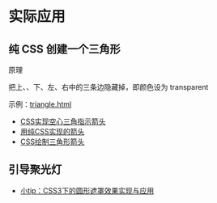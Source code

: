 # 实际应用
## 纯 CSS 创建一个三角形
原理

把上、、下、左、右中的三条边隐藏掉，即颜色设为 transparent

示例：[triangle.html](./triangle.html)

- [CSS实现空心三角指示箭头](https://juejin.im/post/59c9e9276fb9a00a616f4842)
- [用纯CSS实现的箭头](http://ourjs.com/detail/532bc9f36922aa7e1d000001)
- [CSS绘制三角形箭头](https://www.denpe.com/css-triangles/)

## 引导聚光灯

- [小tip：CSS3下的圆形遮罩效果实现与应用](https://blog.csdn.net/taotaomin99/article/details/73822658)
